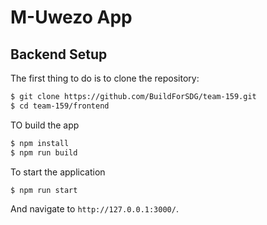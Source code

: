 # M-Uwezo App

## Backend Setup

The first thing to do is to clone the repository:

```sh
$ git clone https://github.com/BuildForSDG/team-159.git
$ cd team-159/frontend
```

TO build the app

```sh
$ npm install
$ npm run build
```

To start the application

```sh
$ npm run start
```

And navigate to `http://127.0.0.1:3000/`.

